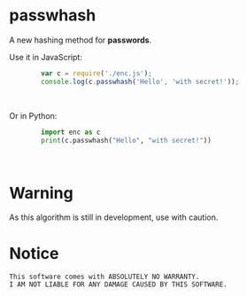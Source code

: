 # passwhash
A new hashing method for <b>passwords</b>.<br/>

Use it in JavaScript:<br/>
```js
        var c = require('./enc.js');
        console.log(c.passwhash('Hello', 'with secret!'));
```
<br/>

Or in Python:<br/>
```python
        import enc as c
        print(c.passwhash("Hello", "with secret!"))
```
<br/>

# Warning
As this algorithm is still in development, use with caution.

# Notice
```
This software comes with ABSOLUTELY NO WARRANTY.
I AM NOT LIABLE FOR ANY DAMAGE CAUSED BY THIS SOFTWARE.
```